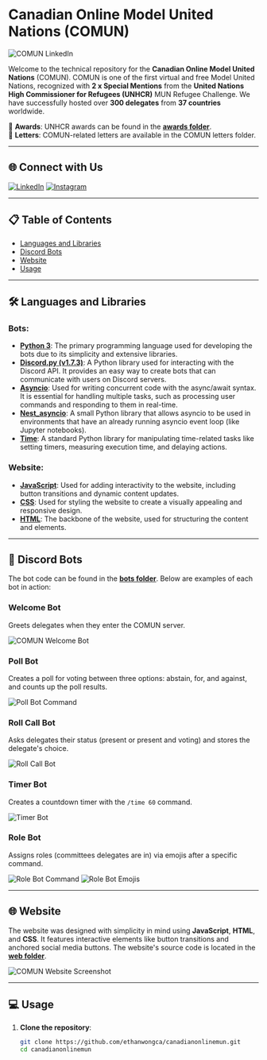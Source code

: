 # Canadian Online Model United Nations (COMUN)

![COMUN LinkedIn](https://github.com/user-attachments/assets/2b8feb6f-9209-4d28-beac-db9e26513156)

Welcome to the technical repository for the **Canadian Online Model United Nations** (COMUN). COMUN is one of the first virtual and free Model United Nations, recognized with **2 x Special Mentions** from the **United Nations High Commissioner for Refugees (UNHCR)** MUN Refugee Challenge. We have successfully hosted over **300 delegates** from **37 countries** worldwide.

📂 **Awards**: UNHCR awards can be found in the [**awards folder**](./Awards).  
📂 **Letters**: COMUN-related letters are available in the COMUN letters folder.

---

## 🌐 Connect with Us
[![LinkedIn](https://img.shields.io/badge/LinkedIn-0077B5?logo=linkedin&logoColor=white)](https://www.linkedin.com/company/canadianonlinemun)
[![Instagram](https://img.shields.io/badge/Instagram-E4405F?logo=instagram&logoColor=white)](https://www.instagram.com/canadianonlinemun/?hl=en)

---

## 📋 Table of Contents

- [Languages and Libraries](#-languages-and-libraries)
- [Discord Bots](#-discord-bots)
- [Website](#-website)
- [Usage](#-usage)

---

## 🛠 Languages and Libraries

### **Bots:**

- **[Python 3](https://www.python.org/doc/)**: The primary programming language used for developing the bots due to its simplicity and extensive libraries.
- **[Discord.py (v1.7.3)](https://discordpy.readthedocs.io/en/stable/)**: A Python library used for interacting with the Discord API. It provides an easy way to create bots that can communicate with users on Discord servers.
- **[Asyncio](https://docs.python.org/3/library/asyncio.html)**: Used for writing concurrent code with the async/await syntax. It is essential for handling multiple tasks, such as processing user commands and responding to them in real-time.
- **[Nest_asyncio](https://github.com/erdewit/nest_asyncio)**: A small Python library that allows asyncio to be used in environments that have an already running asyncio event loop (like Jupyter notebooks).
- **[Time](https://docs.python.org/3/library/time.html)**: A standard Python library for manipulating time-related tasks like setting timers, measuring execution time, and delaying actions.

### **Website:**

- **[JavaScript](https://developer.mozilla.org/en-US/docs/Web/JavaScript/Guide)**: Used for adding interactivity to the website, including button transitions and dynamic content updates.
- **[CSS](https://developer.mozilla.org/en-US/docs/Web/CSS)**: Used for styling the website to create a visually appealing and responsive design.
- **[HTML](https://developer.mozilla.org/en-US/docs/Web/HTML)**: The backbone of the website, used for structuring the content and elements.

---

## 🤖 Discord Bots

The bot code can be found in the [**bots folder**](./bots). Below are examples of each bot in action:

### **Welcome Bot**
Greets delegates when they enter the COMUN server.

![COMUN Welcome Bot](https://user-images.githubusercontent.com/87055387/236654482-14f38c98-14b6-496a-925d-cd4b0cf6d69a.png)

### **Poll Bot**
Creates a poll for voting between three options: abstain, for, and against, and counts up the poll results.

![Poll Bot Command](https://user-images.githubusercontent.com/87055387/236654479-a42ebbc4-5390-4898-9892-2de130e4e388.png)

### **Roll Call Bot**
Asks delegates their status (present or present and voting) and stores the delegate's choice.

![Roll Call Bot](https://user-images.githubusercontent.com/87055387/236654469-a2fcb6ca-d936-48cb-b302-2f82caa570e9.png)

### **Timer Bot**
Creates a countdown timer with the `/time 60` command.

![Timer Bot](https://user-images.githubusercontent.com/87055387/236659709-80cca300-af8e-4453-8de1-9072b8e9854a.png)

### **Role Bot**
Assigns roles (committees delegates are in) via emojis after a specific command.

![Role Bot Command](https://user-images.githubusercontent.com/87055387/236660798-ec0a5467-956e-435f-b10b-bfba2af5a7a4.png)
![Role Bot Emojis](https://user-images.githubusercontent.com/87055387/236660826-0876c060-7501-4141-9232-2d73a3dbb72f.png)

---

## 🌐 Website

The website was designed with simplicity in mind using **JavaScript**, **HTML**, and **CSS**. It features interactive elements like button transitions and anchored social media buttons. The website's source code is located in the [**web folder**](./web).

![COMUN Website Screenshot](https://github.com/user-attachments/assets/768296e1-a431-4ba7-95b8-bad411e994db)

---

## 💻 Usage

1. **Clone the repository**:
   ```bash
   git clone https://github.com/ethanwongca/canadianonlinemun.git
   cd canadianonlinemun

